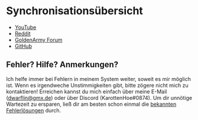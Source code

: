 # Synchronisationsübersicht
- [YouTube](https://github.com/DwarflinDeveloping/TechnikShop/blob/main/youtube-sync-tutorial.md)
- [Reddit](https://github.com/DwarflinDeveloping/TechnikShop/blob/main/redditsync-tutorial.md)
- [GoldenArmy Forum](https://github.com/DwarflinDeveloping/TechnikShop/blob/main/forum-sync-tutorial.md)
- [GitHub]()

## Fehler? Hilfe? Anmerkungen?
Ich helfe immer bei Fehlern in meinem System weiter, soweit es mir möglich ist. Wenn es irgendweche Unstimmigkeiten gibt, bitte zögere nicht mich zu kontaktieren! Erreichen kannst du mich einfach über meine E-Mail (dwarflin@gmx.de) oder über Discord (KarottenHoe#0874). Um dir unnötige Wartezeit zu ersparen, ließ dir am besten schon einmal die [bekannten Fehlerlösungen](https://github.com/DwarflinDeveloping/TechnikShop-docs/blob/main/troubleshooting.md) durch.
